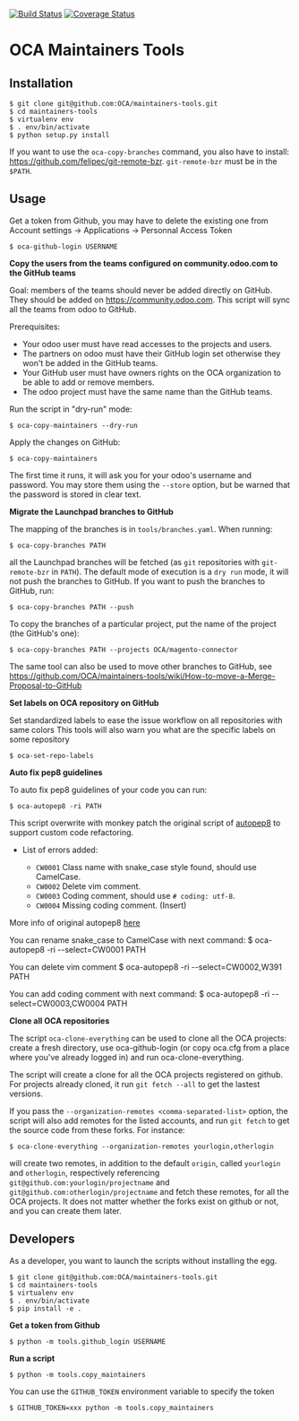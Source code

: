 [![Build Status](https://travis-ci.org/OCA/maintainers-tools.svg?branch=master)](https://travis-ci.org/OCA/maintainers-tools)
[![Coverage Status](https://img.shields.io/coveralls/OCA/maintainers-tools.svg)](https://coveralls.io/r/OCA/maintainers-tools?branch=master)

# OCA Maintainers Tools

## Installation

    $ git clone git@github.com:OCA/maintainers-tools.git
    $ cd maintainers-tools
    $ virtualenv env
    $ . env/bin/activate
    $ python setup.py install

If you want to use the `oca-copy-branches` command, you also have to install:
https://github.com/felipec/git-remote-bzr. `git-remote-bzr` must be in the
`$PATH`.

## Usage

Get a token from Github, you may have to delete the existing one from Account settings -> Applications -> Personnal Access Token

    $ oca-github-login USERNAME

**Copy the users from the teams configured on community.odoo.com to the GitHub teams**

Goal: members of the teams should never be added directly on GitHub.
They should be added on https://community.odoo.com. This script will
sync all the teams from odoo to GitHub.

Prerequisites:

* Your odoo user must have read accesses to the projects and users.
* The partners on odoo must have their GitHub login set otherwise they won't
  be added in the GitHub teams.
* Your GitHub user must have owners rights on the OCA organization to be
  able to add or remove members.
* The odoo project must have the same name than the GitHub teams.

Run the script in "dry-run" mode:

    $ oca-copy-maintainers --dry-run

Apply the changes on GitHub:

    $ oca-copy-maintainers

The first time it runs, it will ask you for your odoo's username and
password. You may store them using the `--store` option, but be warned
that the password is stored in clear text.


**Migrate the Launchpad branches to GitHub**

The mapping of the branches is in `tools/branches.yaml`.
When running:

    $ oca-copy-branches PATH

all the Launchpad branches will be fetched (as `git` repositories with `git-remote-bzr` in `PATH`).
The default mode of execution is a `dry run` mode, it will not push the branches to GitHub.
If you want to push the branches to GitHub, run:

    $ oca-copy-branches PATH --push

To copy the branches of a particular project, put the name of the project (the GitHub's one):

    $ oca-copy-branches PATH --projects OCA/magento-connector

The same tool can also be used to move other branches to GitHub, see
https://github.com/OCA/maintainers-tools/wiki/How-to-move-a-Merge-Proposal-to-GitHub

**Set labels on OCA repository on GitHub**

Set standardized labels to ease the issue workflow on all repositories with same colors
This tools will also warn you what are the specific labels on some repository

    $ oca-set-repo-labels


**Auto fix pep8 guidelines**

To auto fix pep8 guidelines of your code you can run:

    $ oca-autopep8 -ri PATH

This script overwrite with monkey patch the original script of [autopep8](https://github.com/hhatto/autopep8)
to support custom code refactoring.

* List of errors added:

    - `CW0001` Class name with snake_case style found, should use CamelCase.
    - `CW0002` Delete vim comment.
    - `CW0003` Coding comment, should use `# coding: utf-8`.
    - `CW0004` Missing coding comment. (Insert)

More info of original autopep8 [here](https://pypi.python.org/pypi/autopep8/)

You can rename snake_case to CamelCase with next command:
    $ oca-autopep8 -ri --select=CW0001 PATH

You can delete vim comment
    $ oca-autopep8 -ri --select=CW0002,W391 PATH

You can add coding comment with next command:
    $ oca-autopep8 -ri --select=CW0003,CW0004 PATH


**Clone all OCA repositories**

The script `oca-clone-everything` can be used to clone all the OCA projects:
create a fresh directory, use oca-github-login (or copy oca.cfg from a place
where you've already logged in) and run oca-clone-everything.

The script will create a clone for all the OCA projects registered on
github. For projects already cloned, it run `git fetch --all` to get the
lastest versions.

If you pass the `--organization-remotes
<comma-separated-list>` option, the script will also add remotes for the listed
accounts, and run `git fetch` to get the source code from these forks. For instance:

    $ oca-clone-everything --organization-remotes yourlogin,otherlogin

will create two remotes, in addition to the default `origin`, called
`yourlogin` and `otherlogin`, respectively referencing
`git@github.com:yourlogin/projectname` and
`git@github.com:otherlogin/projectname` and fetch these remotes, for all the
OCA projects. It does not matter whether the forks exist on github or not, and
you can create them later.


## Developers

As a developer, you want to launch the scripts without installing the
egg.

    $ git clone git@github.com:OCA/maintainers-tools.git
    $ cd maintainers-tools
    $ virtualenv env
    $ . env/bin/activate
    $ pip install -e .

**Get a token from Github**

    $ python -m tools.github_login USERNAME

**Run a script**

    $ python -m tools.copy_maintainers

You can use the `GITHUB_TOKEN` environment variable to specify the token

    $ GITHUB_TOKEN=xxx python -m tools.copy_maintainers
